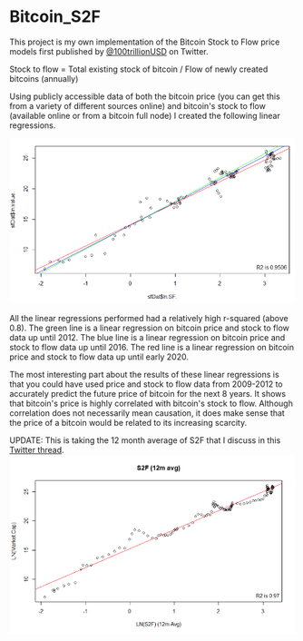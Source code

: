 # Bitcoin_S2F

This project is my own implementation of the Bitcoin Stock to Flow price models first published by [@100trillionUSD](https://twitter.com/100trillionUSD) on Twitter.

Stock to flow = Total existing stock of bitcoin / Flow of newly created bitcoins (annually)

Using publicly accessible data of both the bitcoin price (you can get this from a variety of different sources online) and bitcoin's stock to flow (available online or from a bitcoin full node) I created the following linear regressions.

![Bitcoin Stock to Flow](https://github.com/NickChubb27/Bitcoin_S2F/blob/master/S2F_3LinearRegressions.png)

All the linear regressions performed had a relatively high r-squared (above 0.8). The green line is a linear regression on bitcoin price and stock to flow data up until 2012. The blue line is a linear regression on bitcoin price and stock to flow data up until 2016. The red line is a linear regression on bitcoin price and stock to flow data up until early 2020.

The most interesting part about the results of these linear regressions is that you could have used price and stock to flow data from 2009-2012 to accurately predict the future price of bitcoin for the next 8 years. It shows that bitcoin's price is highly correlated with bitcoin's stock to flow. Although correlation does not necessarily mean causation, it does make sense that the price of a bitcoin would be related to its increasing scarcity.

UPDATE: This is taking the 12 month average of S2F that I discuss in this [Twitter thread](https://twitter.com/Moon__Capital/status/1256244686760656901).
![Updated Bitcoin Stock to Flow](https://github.com/NickChubb27/Bitcoin_S2F/blob/master/S2F_MarketCap_12mAvg.png)
